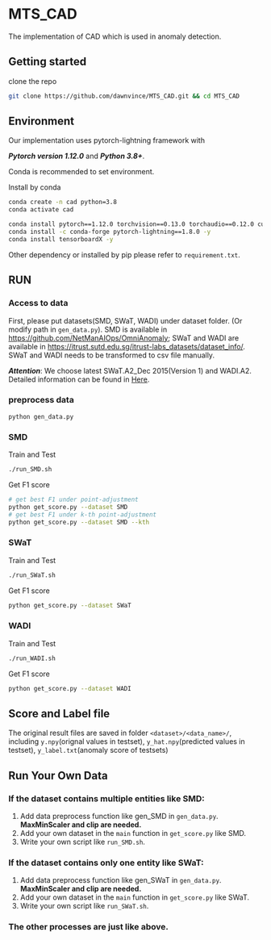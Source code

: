 # MTS_CAD
The implementation of CAD which is used in anomaly detection.

## Getting started
clone the repo
```bash
git clone https://github.com/dawnvince/MTS_CAD.git && cd MTS_CAD
```
## Environment
Our implementation uses pytorch-lightning framework with 

***Pytorch version 1.12.0*** and ***Python 3.8+***. 

Conda is recommended to set environment.

Install by conda
```bash
conda create -n cad python=3.8 
conda activate cad

conda install pytorch==1.12.0 torchvision==0.13.0 torchaudio==0.12.0 cudatoolkit=11.3 -c pytorch -y
conda install -c conda-forge pytorch-lightning==1.8.0 -y
conda install tensorboardX -y 

```

Other dependency or installed by pip please refer to `requirement.txt`.

## RUN 

### Access to data
First, please put datasets(SMD, SWaT, WADI) under dataset folder. (Or modify path in `gen_data.py`). SMD is available in https://github.com/NetManAIOps/OmniAnomaly; SWaT and WADI are available in https://itrust.sutd.edu.sg/itrust-labs_datasets/dataset_info/. SWaT and WADI needs to be transformed to csv file manually. 

***Attention***: We choose latest SWaT.A2_Dec 2015(Version 1) and WADI.A2. Detailed information can be found in [Here](DatasetDetails.md).

### preprocess data
```
python gen_data.py
```

### SMD
Train and Test
```bash
./run_SMD.sh
```
Get F1 score
```bash
# get best F1 under point-adjustment
python get_score.py --dataset SMD
# get best F1 under k-th point-adjustment 
python get_score.py --dataset SMD --kth
```

### SWaT
Train and Test
```bash
./run_SWaT.sh
```
Get F1 score
```bash
python get_score.py --dataset SWaT
```

### WADI
Train and Test
```bash
./run_WADI.sh
```
Get F1 score
```bash
python get_score.py --dataset WADI
```

## Score and Label file
The original result files are saved in folder `<dataset>/<data_name>/`, including `y.npy`(orignal values in testset), `y_hat.npy`(predicted values in testset), `y_label.txt`(anomaly score of testsets)

## Run Your Own Data
### If the dataset contains multiple entities like SMD:
1. Add data preprocess function like gen_SMD in `gen_data.py`. **MaxMinScaler and clip are needed.**
2. Add your own dataset in the `main` function in `get_score.py` like SMD.
3. Write your own script like `run_SMD.sh`.

### If the dataset contains only one entity like SWaT:
1. Add data preprocess function like gen_SWaT in `gen_data.py`. **MaxMinScaler and clip are needed.**
2. Add your own dataset in the `main` function in `get_score.py` like SWaT.
3. Write your own script like `run_SWaT.sh`.

### The other processes are just like above.
